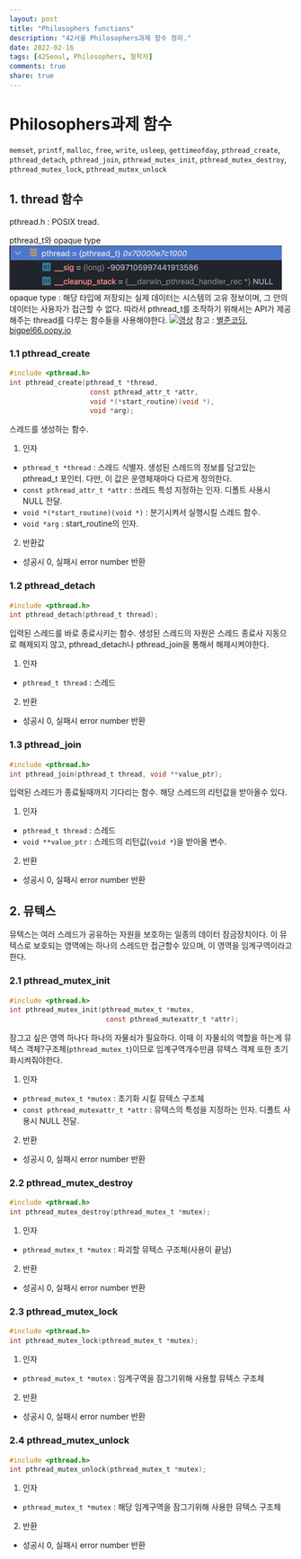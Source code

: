```yaml
---
layout: post
title: "Philosophers functions"
description: "42서울 Philosophers과제 함수 정리."
date: 2022-02-16
tags: [42Seoul, Philosophers, 철학자]
comments: true
share: true
---
```


# Philosophers과제 함수

`memset`, `printf`, `malloc`, `free`, `write`, `usleep`, `gettimeofday`, `pthread_create`, `pthread_detach`, `pthread_join`, `pthread_mutex_init`, `pthread_mutex_destroy`, `pthread_mutex_lock`, `pthread_mutex_unlock`

## 1. thread 함수
pthread.h : POSIX tread.

pthread_t와 opaque type
![pthread_t 자료구조](/images/42seoul/philo/pthread.png)
opaque type : 해당 타입에 저장되는 실제 데이터는 시스템의 고유 정보이며, 그 안의 데이터는 사용자가 접근할 수 없다. 따라서 pthread_t를 조작하기 위해서는 API가 제공해주는 thread를 다루는 함수들을 사용해야한다.
[![영상]( https://img.youtube.com/vi/TsUOhPsZk6k/0.jpg)](https://youtu.be/TsUOhPsZk6k?t=0s)
참고 : [별준코딩](https://junstar92.tistory.com/229?category=982715), [bigpel66.oopy.io](https://bigpel66.oopy.io/library/c/etc/4)

### 1.1 pthread_create
```c
#include <pthread.h>
int pthread_create(pthread_t *thread,
                    const pthread_attr_t *attr,
                    void *(*start_routine)(void *),
                    void *arg);
```
스레드를 생성하는 함수.
1. 인자
  - `pthread_t *thread` : 스레드 식별자. 생성된 스레드의 정보를 담고있는 pthread_t 포인터. 다만, 이 값은 운영체재마다 다르게 정의한다.
  - `const pthread_attr_t *attr` : 쓰레드 특성 지정하는 인자. 디폴트 사용시 NULL 전달.
  - `void *(*start_routine)(void *)` : 분기시켜서 실행시킬 스레드 함수.
  - `void *arg` : start_routine의 인자.
2. 반환값
  - 성공시 0, 실패시 error number 반환


### 1.2 pthread_detach
```c
#include <pthread.h>
int pthread_detach(pthread_t thread);
```
입력된 스레드를 바로 종료시키는 함수. 생성된 스레드의 자원은 스레드 종료사 지동으로 해제되지 않고, pthread_detach나 pthread_join을 통해서 해제시켜야한다.
1. 인자
  - `pthread_t thread` : 스레드
2. 반환
  - 성공시 0, 실패시 error number 반환


### 1.3 pthread_join
```c
#include <pthread.h>
int pthread_join(pthread_t thread, void **value_ptr);
```
입력된 스레드가 종료될때까지 기다리는 함수. 해당 스레드의 리턴값을 받아올수 있다.
1. 인자
  - `pthread_t thread` : 스레드
  - `void **value_ptr` : 스레드의 리턴값(`void *`)을 받아올 변수.
2. 반환
  - 성공시 0, 실패시 error number 반환

## 2. 뮤텍스
뮤텍스는 여러 스레드가 공유하는 자원을 보호하는 일종의 데이터 잠금장치이다. 이 뮤텍스로 보호되는 영역에는 하나의 스레드만 접근할수 있으며, 이 영역을 임계구역이라고한다.

### 2.1 pthread_mutex_init
```c
#include <pthread.h>
int pthread_mutex_init(pthread_mutex_t *mutex,
                        const pthread_mutexattr_t *attr);
```
잠그고 싶은 영역 하나다 하나의 자물쇠가 필요하다. 이때 이 자물쇠의 역할을 하는게 뮤텍스 객체?구조체(`pthread_mutex_t`)이므로 임계구역개수만큼 뮤텍스 객체 또한 초기화시켜줘야한다.
1. 인자
  - `pthread_mutex_t *mutex` : 초기화 시킬 뮤텍스 구조체
  - `const pthread_mutexattr_t *attr` : 뮤텍스의 특성을 지정하는 인자. 디폴트 사용시 NULL 전달.
2. 반환
  - 성공시 0, 실패시 error number 반환

### 2.2 pthread_mutex_destroy
```c
#include <pthread.h>
int pthread_mutex_destroy(pthread_mutex_t *mutex);
```
1. 인자
  - `pthread_mutex_t *mutex` : 파괴할 뮤텍스 구조체(사용이 끝남)
2. 반환
  - 성공시 0, 실패시 error number 반환


### 2.3 pthread_mutex_lock
```c
#include <pthread.h>
int pthread_mutex_lock(pthread_mutex_t *mutex);
```
1. 인자
  - `pthread_mutex_t *mutex` : 임계구역을 잠그기위해 사용할 뮤텍스 구조체
2. 반환
  - 성공시 0, 실패시 error number 반환

### 2.4 pthread_mutex_unlock
```c
#include <pthread.h>
int pthread_mutex_unlock(pthread_mutex_t *mutex);
```
1. 인자
  - `pthread_mutex_t *mutex` : 해당 임계구역을 잠그기위해 사용한 뮤텍스 구조체
2. 반환
  - 성공시 0, 실패시 error number 반환
